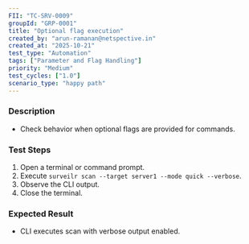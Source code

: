 ```yaml
---
FII: "TC-SRV-0009"
groupId: "GRP-0001"
title: "Optional flag execution"
created_by: "arun-ramanan@netspective.in"
created_at: "2025-10-21"
test_type: "Automation"
tags: ["Parameter and Flag Handling"]
priority: "Medium"
test_cycles: ["1.0"]
scenario_type: "happy path"
---
```


### Description

- Check behavior when optional flags are provided for commands.

### Test Steps

1. Open a terminal or command prompt.  
2. Execute `surveilr scan --target server1 --mode quick --verbose`.  
3. Observe the CLI output.  
4. Close the terminal.

### Expected Result

- CLI executes scan with verbose output enabled.
